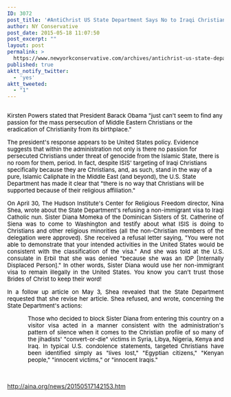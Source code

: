 ```yaml
---
ID: 3072
post_title: '#AntiChrist US State Department Says No to Iraqi Christians #WakeUpAmerica'
author: NY Conservative
post_date: 2015-05-18 11:07:50
post_excerpt: ""
layout: post
permalink: >
  https://www.newyorkconservative.com/archives/antichrist-us-state-department-says-no-to-iraqi-christians-wakeupamerica/
published: true
aktt_notify_twitter:
  - 'yes'
aktt_tweeted:
  - "1"
---
```

<p><img src="http://www.newyorkconservative.com/wp-content/uploads/2015/05/051815_1507_AntiChristU1.jpg" alt=""/>
	</p><p><span style="color:black; font-size:10pt">Kirsten Powers stated that President Barack Obama "just can't seem to find any passion for the mass persecution of Middle Eastern Christians or the eradication of Christianity from its birthplace."
</span></p><p><span style="color:black; font-size:10pt">The president's response appears to be United States policy. Evidence suggests that within the administration not only is there no passion for persecuted Christians under threat of genocide from the Islamic State, there is no room for them, period. In fact, despite ISIS' targeting of Iraqi Christians specifically because they are Christians, and, as such, stand in the way of a pure, Islamic Caliphate in the Middle East (and beyond), the U.S. State Department has made it clear that "there is no way that Christians will be supported because of their religious affiliation."
</span></p><p style="text-align: justify"><span style="color:black; font-size:10pt">On April 30, The Hudson Institute's Center for Religious Freedom director, Nina Shea, wrote about the State Department's refusing a non-immigrant visa to Iraqi Catholic nun. Sister Diana Momeka of the Dominican Sisters of St. Catherine of Siena was to come to Washington and testify about what ISIS is doing to Christians and other religious minorities (all the non-Christian members of the delegation were approved). She received a refusal letter saying, "You were not able to demonstrate that your intended activities in the United States would be consistent with the classification of the visa." And she was told at the U.S. consulate in Erbil that she was denied "because she was an IDP [Internally Displaced Person]." In other words, Sister Diana would use her non-immigrant visa to remain illegally in the United States. You know you can't trust those Brides of Christ to keep their word!
</span></p><p style="text-align: justify"><span style="color:black; font-size:10pt">In a follow up article on May 3, Shea revealed that the State Department requested that she revise her article. Shea refused, and wrote, concerning the State Department's actions:
</span></p><p style="text-align: justify; margin-left: 36pt"><span style="color:black; font-size:10pt">Those who decided to block Sister Diana from entering this country on a visitor visa acted in a manner consistent with the administration's pattern of silence when it comes to the Christian profile of so many of the jihadists' "convert-or-die" victims in Syria, Libya, Nigeria, Kenya and Iraq. In typical U.S. condolence statements, targeted Christians have been identified simply as "lives lost," "Egyptian citizens," "Kenyan people," "innocent victims," or "innocent Iraqis."
</span></p><p style="text-align: justify; margin-left: 36pt">
 </p><p><a href="http://aina.org/news/20150517142153.htm">http://aina.org/news/20150517142153.htm</a>
	</p>